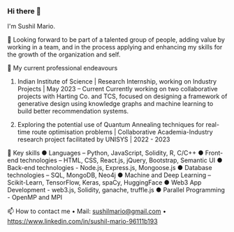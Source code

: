 ### Hi there 👋

I'm Sushil Mario.

👯 Looking forward to be part of a talented group of people, adding value by working in a team, and in the process applying and enhancing my skills for the growth of the organization and self.

🔭 My current professional endeavours
1. Indian Institute of Science
    | Research Internship, working on Industry Projects | May 2023 – Current
    Currently working on two collaborative projects with Harting Co. and TCS, focused on designing a framework of generative design using 
    knowledge graphs and machine learning to build better recommendation systems.
    
2. Exploring the potential use of Quantum Annealing techniques for real-time route optimisation problems
    | Collaborative Academia-Industry research project facilitated by UNISYS | 2022 - 2023
    
💬 Key skills
● Languages – Python, JavaScript, Solidity, R, C/C++
● Front-end technologies – HTML, CSS, React.js, jQuery, Bootstrap, Semantic UI
● Back-end technologies - Node.js, Express.js, Mongoose.js
● Database technologies – SQL, MongoDB, Neo4j
● Machine and Deep Learning – Scikit-Learn, TensorFlow, Keras, spaCy, HuggingFace
● Web3 App Development - web3.js, Solidity, ganache, truffle.js
● Parallel Programming - OpenMP and MPI 
  
📫 How to contact me 
  •	Mail: sushilmario@gmail.com 
  •	https://www.linkedin.com/in/sushil-mario-96111b193

<!--
**SushilMario/SushilMario** is a ✨ _special_ ✨ repository because its `README.md` (this file) appears on your GitHub profile.

Here are some ideas to get you started:

- 🔭 I’m currently working on ...
- 🌱 I’m currently learning ...
- 👯 I’m looking to collaborate on ...
- 🤔 I’m looking for help with ...
- 💬 Ask me about ...
- 📫 How to reach me: ...
- 😄 Pronouns: ...
- ⚡ Fun fact: ...
-->
